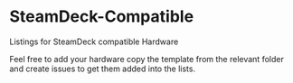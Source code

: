 # SteamDeck-Compatible

Listings for SteamDeck compatible Hardware

Feel free to add your hardware copy the template from the relevant folder and create issues to get them added into the lists.
